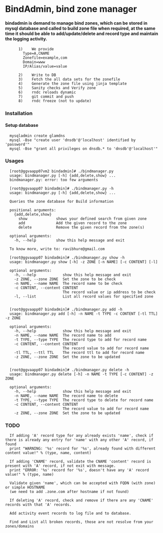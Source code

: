 # BindAdmin, bind zone manager

#### bindadmin is demand to manage bind zones, which can be stored in mysql database and called to build zone file when required, at the same time it should be able to add/update/delete and record type and maintain the logging activity.

          1)    We provide
            Type=A,CNAME
            Zonefile=example,com
            Domain=www
            IP/Alias/value=value

          2)    Write to DB
          3)    Fetch the all data sets for the zonefile
          4)    Generate the zone file using jinja template
          5)    Sanity checks and Verify zone
          6)    rndc reloads dynamic
          7)    git commit and push
          8)    rndc freeze (not to update)

### Installation

#### Setup database

      mysqladmin create glamdns
      mysql -Bse "create user 'dnsdb'@'localhost' identified by 'password'"
      mysql -Bse "grant all privileges on dnsdb.* to 'dnsdb'@'localhost'"

### Usages

      [root@ggvaapp07vm2 bindadmin]# ./bindmanager.py
      usage: bindmanager.py [-h] {add,delete,show} ...
      bindmanager.py: error: too few arguments

      [root@ggvaapp07 bindadmin]# ./bindmanager.py -h
      usage: bindmanager.py [-h] {add,delete,show} ...

      Queries the zone database for Build information

      positional arguments:
        {add,delete,show}
          show             shows your defined search from given zone
          add              Add the given record to the zone
          delete           Remove the given record from the zone(s)

      optional arguments:
        -h, --help         show this help message and exit

      To know more, write to: ravibhure@gmail.com

      [root@ggvaapp07 bindadmin]# ./bindmanager.py show -h
      usage: bindmanager.py show [-h] -z ZONE [-n NAME] [-c CONTENT] [-l]

      optional arguments:
        -h, --help            show this help message and exit
        -z ZONE, --zone ZONE  Set the zone to be check
        -n NAME, --name NAME  The record name to be check
        -c CONTENT, --content CONTENT
                              The record value or ip address to be check
        -l, --list            List all record values for specified zone


      [root@ggvaapp07 bindadmin]# ./bindmanager.py add -h
      usage: bindmanager.py add [-h] -n NAME -t TYPE -c CONTENT [-tl TTL] -z ZONE

      optional arguments:
        -h, --help            show this help message and exit
        -n NAME, --name NAME  The record name to add
        -t TYPE, --type TYPE  The record type to add for record name
        -c CONTENT, --content CONTENT
                              The record value to add for record name
        -tl TTL, --ttl TTL    The record ttl to add for record name
        -z ZONE, --zone ZONE  Set the zone to be updated


      [root@ggvaapp07 bindadmin]# ./bindmanager.py delete -h
      usage: bindmanager.py delete [-h] -n NAME -t TYPE [-c CONTENT] -z ZONE

      optional arguments:
        -h, --help            show this help message and exit
        -n NAME, --name NAME  The record name to delete
        -t TYPE, --type TYPE  The record type to delete for record name
        -c CONTENT, --content CONTENT
                              The record value to add for record name
        -z ZONE, --zone ZONE  Set the zone to be updated


### TODO

      If adding 'A' record type for any already exists 'name', check if there is already any entry for 'name' with any other 'A' record, if found
      print "WARNING: '%s' record for '%s', already found with different content value!" % (type, name, content)

      If adding 'CNAME' record, validate the CNAME 'content' record is present with 'A' record, if not exit with message.
      print "ERROR: '%s' record for '%s', doesn't have any 'A' record value!" % (type, name)

      Validate given 'name', which can be accepted with FQDN (with zone) or simple HOSTNAME
      (we need to add .zone.com after hostname if not found)

      If deleting 'A' record, check and remove if there are any 'CNAME' records with that 'A' records.

      Add activity event records to log file and to database.

      Find and List all broken records, those are not resolve from your zones/domains
